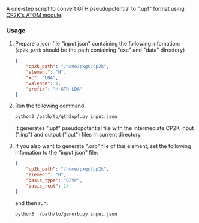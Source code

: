 A one-step script to convert GTH pseudopotential to ".upf" format using [CP2K's ATOM module](https://manual.cp2k.org/trunk/CP2K_INPUT/ATOM.html).

### Usage

1. Prepare a json file "input.json" containing the following infomation: (`cp2k_path` should be the path containing "exe" and "data" directory)
    ```json
    {
        "cp2k_path": "/home/pkgs/cp2k", 
        "element": "H",
        "xc": "LDA",
        "valence": 1,
        "prefix": "H-GTH-LDA"
    }
    ```
2. Run the following command:
    ```bash
    python3 /path/to/gth2upf.py input.json
    ```
    It generates ".upf" pseudopotential file with the intermediate CP2K input (".inp") and output (".out") files in current directory.

3. If you also want to generate ".orb" file of this element, set the following infomation to the "input.json" file:
    ```json
    {
        "cp2k_path": "/home/pkgs/cp2k", 
        "element": "H",
        "basis_type": "DZVP",
        "basis_rcut": 14
    }
    ```
    and then run:
    ```bash
    python3  /path/to/genorb.py input.json
    ```